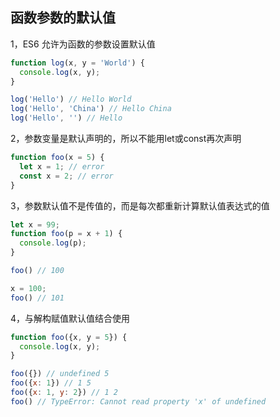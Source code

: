 ## 函数参数的默认值
1，ES6 允许为函数的参数设置默认值
```js
function log(x, y = 'World') {
  console.log(x, y);
}

log('Hello') // Hello World
log('Hello', 'China') // Hello China
log('Hello', '') // Hello
```
2，参数变量是默认声明的，所以不能用let或const再次声明

```js
function foo(x = 5) {
  let x = 1; // error
  const x = 2; // error
}
```

3，参数默认值不是传值的，而是每次都重新计算默认值表达式的值
```js
let x = 99;
function foo(p = x + 1) {
  console.log(p);
}

foo() // 100

x = 100;
foo() // 101
```

4，与解构赋值默认值结合使用
```js
function foo({x, y = 5}) {
  console.log(x, y);
}

foo({}) // undefined 5
foo({x: 1}) // 1 5
foo({x: 1, y: 2}) // 1 2
foo() // TypeError: Cannot read property 'x' of undefined
```